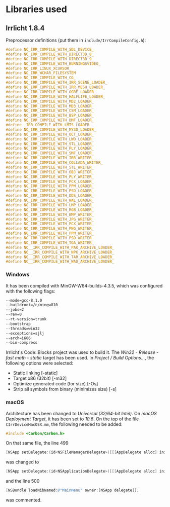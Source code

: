 # Libraries used

## Irrlicht 1.8.4

Preprocessor definitions (put them in `include/IrrCompileConfig.h`):

```c++
#define NO_IRR_COMPILE_WITH_SDL_DEVICE_
#define NO_IRR_COMPILE_WITH_DIRECT3D_8_
#define NO_IRR_COMPILE_WITH_DIRECT3D_9_
#define NO_IRR_COMPILE_WITH_BURNINGSVIDEO_
#define NO_IRR_LINUX_XCURSOR_
#define NO_IRR_WCHAR_FILESYSTEM
#define NO_IRR_COMPILE_WITH_CG_
#define NO_IRR_COMPILE_WITH_IRR_SCENE_LOADER_
#define NO_IRR_COMPILE_WITH_IRR_MESH_LOADER_
#define NO_IRR_COMPILE_WITH_OGRE_LOADER_
#define NO_IRR_COMPILE_WITH_HALFLIFE_LOADER_
#define NO_IRR_COMPILE_WITH_MD2_LOADER_
#define NO_IRR_COMPILE_WITH_MD3_LOADER_
#define NO_IRR_COMPILE_WITH_CSM_LOADER_
#define NO_IRR_COMPILE_WITH_BSP_LOADER_
#define NO_IRR_COMPILE_WITH_DMF_LOADER_
#define _IRR_COMPILE_WITH_LMTS_LOADER_
#define NO_IRR_COMPILE_WITH_MY3D_LOADER_
#define NO_IRR_COMPILE_WITH_OCT_LOADER_
#define NO_IRR_COMPILE_WITH_LWO_LOADER_
#define NO_IRR_COMPILE_WITH_STL_LOADER_
#define NO_IRR_COMPILE_WITH_PLY_LOADER_
#define NO_IRR_COMPILE_WITH_SMF_LOADER_
#define NO_IRR_COMPILE_WITH_IRR_WRITER_
#define NO_IRR_COMPILE_WITH_COLLADA_WRITER_
#define NO_IRR_COMPILE_WITH_STL_WRITER_
#define NO_IRR_COMPILE_WITH_OBJ_WRITER_
#define NO_IRR_COMPILE_WITH_PLY_WRITER_
#define NO_IRR_COMPILE_WITH_PCX_LOADER_
#define NO_IRR_COMPILE_WITH_PPM_LOADER_
#define NO_IRR_COMPILE_WITH_PSD_LOADER_
#define NO_IRR_COMPILE_WITH_DDS_LOADER_
#define NO_IRR_COMPILE_WITH_WAL_LOADER_
#define NO_IRR_COMPILE_WITH_LMP_LOADER_
#define NO_IRR_COMPILE_WITH_RGB_LOADER_
#define NO_IRR_COMPILE_WITH_BMP_WRITER_
#define NO_IRR_COMPILE_WITH_JPG_WRITER_
#define NO_IRR_COMPILE_WITH_PCX_WRITER_
#define NO_IRR_COMPILE_WITH_PNG_WRITER_
#define NO_IRR_COMPILE_WITH_PPM_WRITER_
#define NO_IRR_COMPILE_WITH_PSD_WRITER_
#define NO_IRR_COMPILE_WITH_TGA_WRITER_
#define NO__IRR_COMPILE_WITH_PAK_ARCHIVE_LOADER_
#define NO__IRR_COMPILE_WITH_NPK_ARCHIVE_LOADER_
#define NO__IRR_COMPILE_WITH_TAR_ARCHIVE_LOADER_
#define NO__IRR_COMPILE_WITH_WAD_ARCHIVE_LOADER_
```

### Windows

It has been compiled with MinGW-W64-builds-4.3.5, which was configured with the following flags:

```bash
--mode=gcc-8.1.0
--buildroot=/c/mingw810
--jobs=2
--rev=0
--rt-version=trunk
--bootstrap
--threads=win32
--exceptions=sjlj
--arch=i686
--bin-compress
```

Irrlicht's Code::Blocks project was used to build it. The *Win32 - Release - fast math - static* target has been used.
In *Project / Build Options...*, the following options were selected:

* Static linking [-static]
* Target x86 (32bit) [-m32]
* Optimize generated code (for size) [-Os]
* Strip all symbols from binary (minimizes size) [-s]


### macOS

Architecture has been changed to *Universal (32/64-bit Intel)*. On *macOS Deployment Target*, it has been set to *10.6*.
On the top of the file `CIrrDeviceMacOSX.mm`, the following needed to be added:

```objective-c
#include <Carbon/Carbon.h>
```

On that same file, the line 499

```objective-c
[NSApp setDelegate:(id<NSFileManagerDelegate>)[[[AppDelegate alloc] initWithDevice:this] autorelease]];
```

was changed to

```objective-c
[NSApp setDelegate:(id<NSApplicationDelegate>)[[[AppDelegate alloc] initWithDevice:this] autorelease]];
```

and the line 500

```objective-c
[NSBundle loadNibNamed:@"MainMenu" owner:[NSApp delegate]];
```

was commented.
